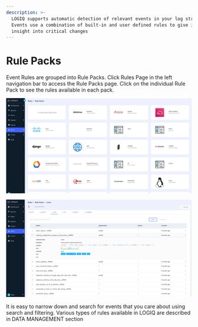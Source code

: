 ```yaml
---
description: >-
  LOGIQ supports automatic detection of relevant events in your log stream.
  Events use a combination of built-in and user defined rules to give immediate
  insight into critical changes
---
```


# Rule Packs

Event Rules are grouped into Rule Packs. Click Rules Page in the left navigation bar to access the Rule Packs page. Click on the individual Rule Pack to see the rules available in each pack.

![](<../.gitbook/assets/image (14).png>)

![](<../.gitbook/assets/image (18).png>)

It is easy to narrow down and search for events that you care about using search and filtering. Various types of rules available in LOGIQ are described in DATA MANAGEMENT section

